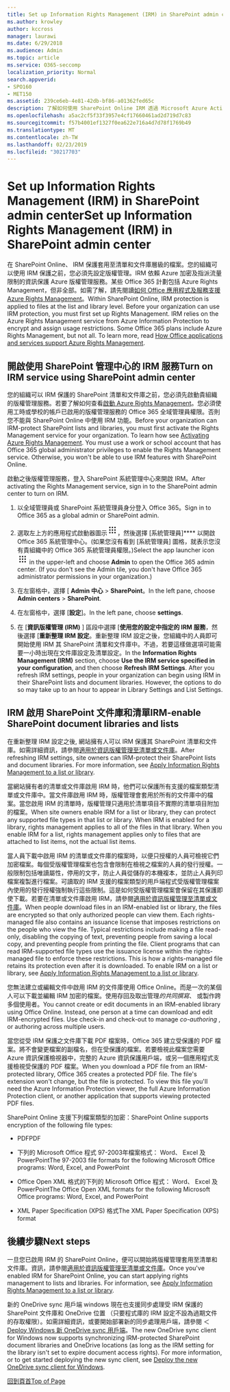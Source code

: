```yaml
---
title: Set up Information Rights Management (IRM) in SharePoint admin center
ms.author: krowley
author: kccross
manager: laurawi
ms.date: 6/29/2018
ms.audience: Admin
ms.topic: article
ms.service: O365-seccomp
localization_priority: Normal
search.appverid:
- SPO160
- MET150
ms.assetid: 239ce6eb-4e81-42db-bf86-a01362fed65c
description: 了解如何使用 SharePoint Online IRM 透過 Microsoft Azure Active Directory Rights Management Services (RMS) 來保護 SharePoint 清單和文件庫。
ms.openlocfilehash: a5ac2cf5f33f3957e4cf17660461ad2d719d7c83
ms.sourcegitcommit: f57b4001ef1327f0ea622e716a4d7d78f1769b49
ms.translationtype: MT
ms.contentlocale: zh-TW
ms.lasthandoff: 02/23/2019
ms.locfileid: "30217703"
---
```

# <a name="set-up-information-rights-management-irm-in-sharepoint-admin-center"></a><span data-ttu-id="7f5b0-103">Set up Information Rights Management (IRM) in SharePoint admin center</span><span class="sxs-lookup"><span data-stu-id="7f5b0-103">Set up Information Rights Management (IRM) in SharePoint admin center</span></span>

<span data-ttu-id="7f5b0-p101">在 SharePoint Online、 IRM 保護套用至清單和文件庫層級的檔案。您的組織可以使用 IRM 保護之前，您必須先設定版權管理。IRM 依賴 Azure 加密及指派流量限制的資訊保護 Azure 版權管理服務。某些 Office 365 計劃包括 Azure Rights Management，但非全部。如需了解，請先閱讀[如何 Office 應用程式及服務支援 Azure Rights Management](https://docs.microsoft.com/azure/information-protection/understand-explore/office-apps-services-support)。</span><span class="sxs-lookup"><span data-stu-id="7f5b0-p101">Within SharePoint Online, IRM protection is applied to files at the list and library level. Before your organization can use IRM protection, you must first set up Rights Management. IRM relies on the Azure Rights Management service from Azure Information Protection to encrypt and assign usage restrictions. Some Office 365 plans include Azure Rights Management, but not all. To learn more, read [How Office applications and services support Azure Rights Management](https://docs.microsoft.com/azure/information-protection/understand-explore/office-apps-services-support).</span></span>
  
## <a name="turn-on-irm-service-using-sharepoint-admin-center"></a><span data-ttu-id="7f5b0-109">開啟使用 SharePoint 管理中心的 IRM 服務</span><span class="sxs-lookup"><span data-stu-id="7f5b0-109">Turn on IRM service using SharePoint admin center</span></span>

<span data-ttu-id="7f5b0-p102">您的組織可以 IRM 保護的 SharePoint 清單和文件庫之前，您必須先啟動貴組織的版權管理服務。若要了解如何查看[啟動 Azure Rights Management](https://docs.microsoft.com/information-protection/deploy-use/activate-service)。您必須使用工時或學校的帳戶已啟用的版權管理服務的 Office 365 全域管理員權限。否則您不能與 SharePoint Online 中使用 IRM 功能。</span><span class="sxs-lookup"><span data-stu-id="7f5b0-p102">Before your organization can IRM-protect SharePoint lists and libraries, you must first activate the Rights Management service for your organization. To learn how see [Activating Azure Rights Management](https://docs.microsoft.com/information-protection/deploy-use/activate-service). You must use a work or school account that has Office 365 global administrator privileges to enable the Rights Management service. Otherwise, you won't be able to use IRM features with SharePoint Online.</span></span>
  
<span data-ttu-id="7f5b0-114">啟動之後版權管理服務，登入 SharePoint 系統管理中心來開啟 IRM。</span><span class="sxs-lookup"><span data-stu-id="7f5b0-114">After activating the Rights Management service, sign in to the SharePoint admin center to turn on IRM.</span></span>
  
1. <span data-ttu-id="7f5b0-115">以全域管理員或 SharePoint 系統管理員身分登入 Office 365。</span><span class="sxs-lookup"><span data-stu-id="7f5b0-115">Sign in to Office 365 as a global admin or SharePoint admin.</span></span>
    
2. <span data-ttu-id="7f5b0-p103">選取左上方的應用程式啟動器圖示![Office 365 中的應用程式啟動器圖示](media/e5aee650-c566-4100-aaad-4cc2355d909f.png)，然後選擇 [系統管理員]\*\*\*\* 以開啟 Office 365 系統管理中心。(如果您沒有看到 [系統管理員] 圖格，就表示您沒有貴組織中的 Office 365 系統管理員權限。)</span><span class="sxs-lookup"><span data-stu-id="7f5b0-p103">Select the app launcher icon ![The app launcher icon in Office 365](media/e5aee650-c566-4100-aaad-4cc2355d909f.png) in the upper-left and choose **Admin** to open the Office 365 admin center. (If you don't see the Admin tile, you don't have Office 365 administrator permissions in your organization.)</span></span> 
    
3. <span data-ttu-id="7f5b0-118">在左窗格中，選擇 [ **Admin 中心** \> **SharePoint**。</span><span class="sxs-lookup"><span data-stu-id="7f5b0-118">In the left pane, choose **Admin centers** \> **SharePoint**.</span></span>
    
4. <span data-ttu-id="7f5b0-119">在左窗格中，選擇 [**設定**]。</span><span class="sxs-lookup"><span data-stu-id="7f5b0-119">In the left pane, choose **settings**.</span></span>
    
5. <span data-ttu-id="7f5b0-p104">在 [**資訊版權管理 (IRM)** ] 區段中選擇 [**使用您的設定中指定的 IRM 服務**，然後選擇 [**重新整理 IRM 設定**。重新整理 IRM 設定之後，您組織中的人員即可開始使用 IRM 其 SharePoint 清單和文件庫中。不過，若要這樣做選項可能需要一小時出現在文件庫設定及清單設定。</span><span class="sxs-lookup"><span data-stu-id="7f5b0-p104">In the **Information Rights Management (IRM)** section, choose **Use the IRM service specified in your configuration**, and then choose **Refresh IRM Settings**. After you refresh IRM settings, people in your organization can begin using IRM in their SharePoint lists and document libraries. However, the options to do so may take up to an hour to appear in Library Settings and List Settings.</span></span>
    
## <a name="irm-enable-sharepoint-document-libraries-and-lists"></a><span data-ttu-id="7f5b0-123">IRM 啟用 SharePoint 文件庫和清單</span><span class="sxs-lookup"><span data-stu-id="7f5b0-123">IRM-enable SharePoint document libraries and lists</span></span>
<span data-ttu-id="7f5b0-124"><a name="__toc220831191"> </a></span><span class="sxs-lookup"><span data-stu-id="7f5b0-124"></span></span>

<span data-ttu-id="7f5b0-p105">在重新整理 IRM 設定之後, 網站擁有人可以 IRM 保護其 SharePoint 清單和文件庫。如需詳細資訊，請參閱[適用於資訊版權管理至清單或文件庫](apply-irm-to-a-list-or-library.md)。</span><span class="sxs-lookup"><span data-stu-id="7f5b0-p105">After refreshing IRM settings, site owners can IRM-protect their SharePoint lists and document libraries. For more information, see [Apply Information Rights Management to a list or library](apply-irm-to-a-list-or-library.md).</span></span>
  
<span data-ttu-id="7f5b0-p106">當網站擁有者的清單或文件庫啟用 IRM 時，他們可以保護所有支援的檔案類型清單或文件庫中。當文件庫啟用 IRM 時，版權管理會套用於所有的文件庫中的檔案。當您啟用 IRM 的清單時，版權管理只適用於清單項目不實際的清單項目附加的檔案。</span><span class="sxs-lookup"><span data-stu-id="7f5b0-p106">When site owners enable IRM for a list or library, they can protect any supported file types in that list or library. When IRM is enabled for a library, rights management applies to all of the files in that library. When you enable IRM for a list, rights management applies only to files that are attached to list items, not the actual list items.</span></span>
  
<span data-ttu-id="7f5b0-p107">當人員下載中啟用 IRM 的清單或文件庫的檔案時，以便只授權的人員可檢視它們加密檔案。每個受版權管理檔案也包含會限制在檢視之檔案的人員的發行授權。一般限制包括唯讀屬性，停用的文字，防止人員從儲存的本機複本，並防止人員列印檔案複製進行檔案。可讀取的 IRM 支援的檔案類型的用戶端程式受版權管理檔案內使用的發行授權強制執行這些限制。這是如何受版權管理檔案會保留在其保護即使下載。若要在清單或文件庫啟用 IRM，請參閱[適用於資訊版權管理至清單或文件庫](apply-irm-to-a-list-or-library.md)。</span><span class="sxs-lookup"><span data-stu-id="7f5b0-p107">When people download files in an IRM-enabled list or library, the files are encrypted so that only authorized people can view them. Each rights-managed file also contains an issuance license that imposes restrictions on the people who view the file. Typical restrictions include making a file read-only, disabling the copying of text, preventing people from saving a local copy, and preventing people from printing the file. Client programs that can read IRM-supported file types use the issuance license within the rights-managed file to enforce these restrictions. This is how a rights-managed file retains its protection even after it is downloaded. To enable IRM on a list or library, see [Apply Information Rights Management to a list or library](apply-irm-to-a-list-or-library.md).</span></span>
  
<span data-ttu-id="7f5b0-p108">您無法建立或編輯文件中啟用 IRM 的文件庫使用 Office Online。而是一次的某個人可以下載並編輯 IRM 加密的檔案。使用存回及取出管理*的共同撰寫*、 或製作跨多個使用者。</span><span class="sxs-lookup"><span data-stu-id="7f5b0-p108">You cannot create or edit documents in an IRM-enabled library using Office Online. Instead, one person at a time can download and edit IRM-encrypted files. Use check-in and check-out to manage  *co-authoring*  , or authoring across multiple users.</span></span> 
  
<span data-ttu-id="7f5b0-p109">當您從受 IRM 保護之文件庫下載 PDF 檔案時，Office 365 建立受保護的 PDF 檔案。將不會變更檔案的副檔名，但在受保護的檔案。若要檢視此檔案您需要 Azure 資訊保護檢視器中，完整的 Azure 資訊保護用戶端，或另一個應用程式支援檢視受保護的 PDF 檔案。</span><span class="sxs-lookup"><span data-stu-id="7f5b0-p109">When you download a PDF file from an IRM-protected library, Office 365 creates a protected PDF file. The file's extension won't change, but the file is protected. To view this file you'll need the Azure Information Protection viewer, the full Azure Information Protection client, or another application that supports viewing protected PDF files.</span></span> 
  
<span data-ttu-id="7f5b0-142">SharePoint Online 支援下列檔案類型的加密：</span><span class="sxs-lookup"><span data-stu-id="7f5b0-142">SharePoint Online supports encryption of the following file types:</span></span>
  
- <span data-ttu-id="7f5b0-143">PDF</span><span class="sxs-lookup"><span data-stu-id="7f5b0-143">PDF</span></span>
    
- <span data-ttu-id="7f5b0-144">下列的 Microsoft Office 程式 97-2003年檔案格式： Word、 Excel 及 PowerPoint</span><span class="sxs-lookup"><span data-stu-id="7f5b0-144">The 97-2003 file formats for the following Microsoft Office programs: Word, Excel, and PowerPoint</span></span>
    
- <span data-ttu-id="7f5b0-145">Office Open XML 格式的下列的 Microsoft Office 程式： Word、 Excel 及 PowerPoint</span><span class="sxs-lookup"><span data-stu-id="7f5b0-145">The Office Open XML formats for the following Microsoft Office programs: Word, Excel, and PowerPoint</span></span>
    
- <span data-ttu-id="7f5b0-146">XML Paper Specification (XPS) 格式</span><span class="sxs-lookup"><span data-stu-id="7f5b0-146">The XML Paper Specification (XPS) format</span></span>
    
## <a name="next-steps"></a><span data-ttu-id="7f5b0-147">後續步驟</span><span class="sxs-lookup"><span data-stu-id="7f5b0-147">Next steps</span></span>
<span data-ttu-id="7f5b0-148"><a name="__toc220831191"> </a></span><span class="sxs-lookup"><span data-stu-id="7f5b0-148"></span></span>

<span data-ttu-id="7f5b0-p110">一旦您已啟用 IRM 的 SharePoint Online，便可以開始將版權管理套用至清單和文件庫。資訊，請參閱[適用於資訊版權管理至清單或文件庫](apply-irm-to-a-list-or-library.md)。</span><span class="sxs-lookup"><span data-stu-id="7f5b0-p110">Once you've enabled IRM for SharePoint Online, you can start applying rights management to lists and libraries. For information, see [Apply Information Rights Management to a list or library](apply-irm-to-a-list-or-library.md).</span></span>
  
<span data-ttu-id="7f5b0-p111">新的 OneDrive sync 用戶端 windows 現在也支援同步處理受 IRM 保護的 SharePoint 文件庫和 OneDrive 位置 （只要程式庫的 IRM 設定不設為過期文件的存取權限）。如需詳細資訊，或要開始部署新的同步處理用戶端，請參閱 ＜ [Deploy Windows 新 OneDrive sync 用戶端](https://support.office.com/article/3f3a511c-30c6-404a-98bf-76f95c519668)。</span><span class="sxs-lookup"><span data-stu-id="7f5b0-p111">The new OneDrive sync client for Windows now supports synchronizing IRM-protected SharePoint document libraries and OneDrive locations (as long as the IRM setting for the library isn't set to expire document access rights). For more information, or to get started deploying the new sync client, see [Deploy the new OneDrive sync client for Windows](https://support.office.com/article/3f3a511c-30c6-404a-98bf-76f95c519668).</span></span>
  
[<span data-ttu-id="7f5b0-153">回到頁首</span><span class="sxs-lookup"><span data-stu-id="7f5b0-153">Top of Page</span></span>](set-up-irm-in-sp-admin-center.md#__top)
  


